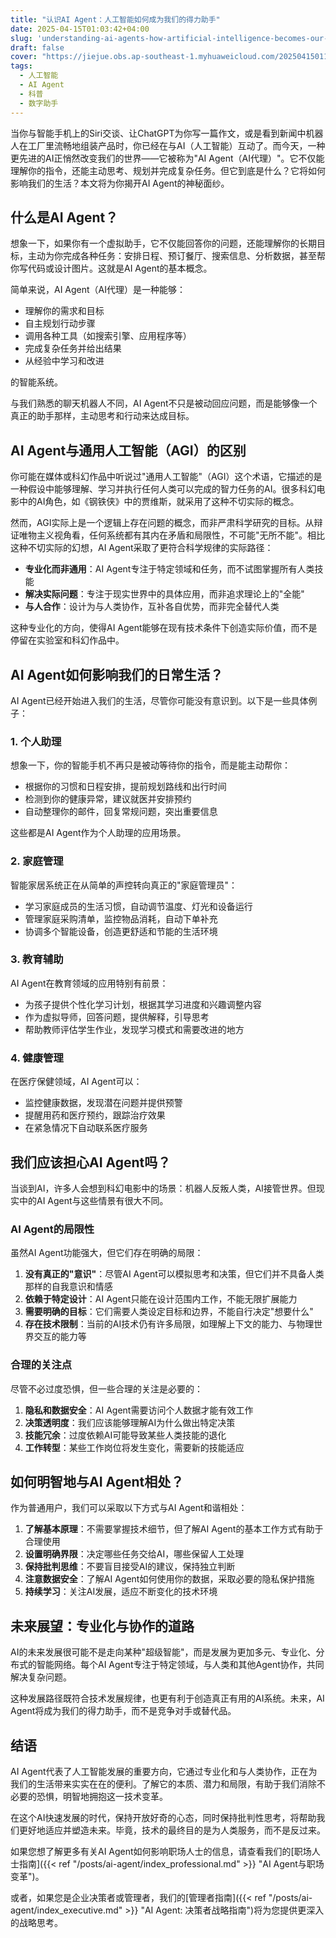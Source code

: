 ```yaml
---
title: "认识AI Agent：人工智能如何成为我们的得力助手"
date: 2025-04-15T01:03:42+04:00
slug: 'understanding-ai-agents-how-artificial-intelligence-becomes-our-capable-assistant'
draft: false
cover: "https://jiejue.obs.ap-southeast-1.myhuaweicloud.com/20250415011500090.webp"
tags:
  - 人工智能
  - AI Agent
  - 科普
  - 数字助手
---
```


当你与智能手机上的Siri交谈、让ChatGPT为你写一篇作文，或是看到新闻中机器人在工厂里流畅地组装产品时，你已经在与AI（人工智能）互动了。而今天，一种更先进的AI正悄然改变我们的世界——它被称为"AI Agent（AI代理）"。它不仅能理解你的指令，还能主动思考、规划并完成复杂任务。但它到底是什么？它将如何影响我们的生活？本文将为你揭开AI Agent的神秘面纱。

<!--more-->

## 什么是AI Agent？

想象一下，如果你有一个虚拟助手，它不仅能回答你的问题，还能理解你的长期目标，主动为你完成各种任务：安排日程、预订餐厅、搜索信息、分析数据，甚至帮你写代码或设计图片。这就是AI Agent的基本概念。

简单来说，AI Agent（AI代理）是一种能够：
- 理解你的需求和目标
- 自主规划行动步骤
- 调用各种工具（如搜索引擎、应用程序等）
- 完成复杂任务并给出结果
- 从经验中学习和改进

的智能系统。

与我们熟悉的聊天机器人不同，AI Agent不只是被动回应问题，而是能够像一个真正的助手那样，主动思考和行动来达成目标。

## AI Agent与通用人工智能（AGI）的区别

你可能在媒体或科幻作品中听说过"通用人工智能"（AGI）这个术语，它描述的是一种假设中能够理解、学习并执行任何人类可以完成的智力任务的AI。很多科幻电影中的AI角色，如《钢铁侠》中的贾维斯，就采用了这种不切实际的概念。

然而，AGI实际上是一个逻辑上存在问题的概念，而非严肃科学研究的目标。从辩证唯物主义视角看，任何系统都有其内在矛盾和局限性，不可能"无所不能"。相比这种不切实际的幻想，AI Agent采取了更符合科学规律的实际路径：

- **专业化而非通用**：AI Agent专注于特定领域和任务，而不试图掌握所有人类技能
- **解决实际问题**：专注于现实世界中的具体应用，而非追求理论上的"全能"
- **与人合作**：设计为与人类协作，互补各自优势，而非完全替代人类

这种专业化的方向，使得AI Agent能够在现有技术条件下创造实际价值，而不是停留在实验室和科幻作品中。

## AI Agent如何影响我们的日常生活？

AI Agent已经开始进入我们的生活，尽管你可能没有意识到。以下是一些具体例子：

### 1. 个人助理

想象一下，你的智能手机不再只是被动等待你的指令，而是能主动帮你：
- 根据你的习惯和日程安排，提前规划路线和出行时间
- 检测到你的健康异常，建议就医并安排预约
- 自动整理你的邮件，回复常规问题，突出重要信息

这些都是AI Agent作为个人助理的应用场景。

### 2. 家庭管理

智能家居系统正在从简单的声控转向真正的"家庭管理员"：
- 学习家庭成员的生活习惯，自动调节温度、灯光和设备运行
- 管理家庭采购清单，监控物品消耗，自动下单补充
- 协调多个智能设备，创造更舒适和节能的生活环境

### 3. 教育辅助

AI Agent在教育领域的应用特别有前景：
- 为孩子提供个性化学习计划，根据其学习进度和兴趣调整内容
- 作为虚拟导师，回答问题，提供解释，引导思考
- 帮助教师评估学生作业，发现学习模式和需要改进的地方

### 4. 健康管理

在医疗保健领域，AI Agent可以：
- 监控健康数据，发现潜在问题并提供预警
- 提醒用药和医疗预约，跟踪治疗效果
- 在紧急情况下自动联系医疗服务

## 我们应该担心AI Agent吗？

当谈到AI，许多人会想到科幻电影中的场景：机器人反叛人类，AI接管世界。但现实中的AI Agent与这些情景有很大不同。

### AI Agent的局限性

虽然AI Agent功能强大，但它们存在明确的局限：

1. **没有真正的"意识"**：尽管AI Agent可以模拟思考和决策，但它们并不具备人类那样的自我意识和情感
2. **依赖于特定设计**：AI Agent只能在设计范围内工作，不能无限扩展能力
3. **需要明确的目标**：它们需要人类设定目标和边界，不能自行决定"想要什么"
4. **存在技术限制**：当前的AI技术仍有许多局限，如理解上下文的能力、与物理世界交互的能力等

### 合理的关注点

尽管不必过度恐惧，但一些合理的关注是必要的：

1. **隐私和数据安全**：AI Agent需要访问个人数据才能有效工作
2. **决策透明度**：我们应该能够理解AI为什么做出特定决策
3. **技能冗余**：过度依赖AI可能导致某些人类技能的退化
4. **工作转型**：某些工作岗位将发生变化，需要新的技能适应

## 如何明智地与AI Agent相处？

作为普通用户，我们可以采取以下方式与AI Agent和谐相处：

1. **了解基本原理**：不需要掌握技术细节，但了解AI Agent的基本工作方式有助于合理使用
2. **设置明确界限**：决定哪些任务交给AI，哪些保留人工处理
3. **保持批判思维**：不要盲目接受AI的建议，保持独立判断
4. **注意数据安全**：了解AI Agent如何使用你的数据，采取必要的隐私保护措施
5. **持续学习**：关注AI发展，适应不断变化的技术环境

## 未来展望：专业化与协作的道路

AI的未来发展很可能不是走向某种"超级智能"，而是发展为更加多元、专业化、分布式的智能网络。每个AI Agent专注于特定领域，与人类和其他Agent协作，共同解决复杂问题。

这种发展路径既符合技术发展规律，也更有利于创造真正有用的AI系统。未来，AI Agent将成为我们的得力助手，而不是竞争对手或替代品。

## 结语

AI Agent代表了人工智能发展的重要方向，它通过专业化和与人类协作，正在为我们的生活带来实实在在的便利。了解它的本质、潜力和局限，有助于我们消除不必要的恐惧，明智地拥抱这一技术变革。

在这个AI快速发展的时代，保持开放好奇的心态，同时保持批判性思考，将帮助我们更好地适应并塑造未来。毕竟，技术的最终目的是为人类服务，而不是反过来。

如果您想了解更多有关AI Agent如何影响职场人士的信息，请查看我们的[职场人士指南]({{< ref "/posts/ai-agent/index_professional.md" >}} "AI Agent与职场变革")。

或者，如果您是企业决策者或管理者，我们的[管理者指南]({{< ref "/posts/ai-agent/index_executive.md" >}} "AI Agent: 决策者战略指南")将为您提供更深入的战略思考。
